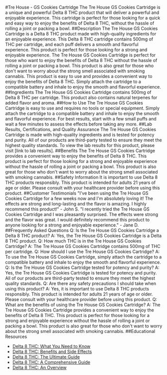 #Tre House - GS Cookies Cartridge
The Tre House GS Cookies Cartridge is a unique and powerful Delta 8 THC product that will deliver a powerful and enjoyable experience. This cartridge is perfect for those looking for a quick and easy way to enjoy the benefits of Delta 8 THC, without the hassle of rolling a joint or packing a bowl.
##Description
The Tre House GS Cookies Cartridge is a Delta 8 THC product made with high-quality ingredients for an enjoyable experience. This Delta 8 THC cartridge contains 500mg of THC per cartridge, and each puff delivers a smooth and flavorful experience. This product is perfect for those looking for a strong and enjoyable experience.
The Tre House GS Cookies Cartridge is perfect for those who want to enjoy the benefits of Delta 8 THC without the hassle of rolling a joint or packing a bowl. This product is also great for those who don't want to worry about the strong smell associated with smoking cannabis.
This product is easy to use and provides a convenient way to enjoy the benefits of Delta 8 THC. Simply attach the cartridge to a compatible battery and inhale to enjoy the smooth and flavorful experience.
##Ingredients
The Tre House GS Cookies Cartridge contains 500mg of Delta 8 THC per cartridge. This product also contains natural terpenes for added flavor and aroma.
##How to Use
The Tre House GS Cookies Cartridge is easy to use and requires no tools or special equipment. Simply attach the cartridge to a compatible battery and inhale to enjoy the smooth and flavorful experience.
For best results, start with a few small puffs and wait a few minutes to assess the effects before taking any more.
##Lab Results, Certifications, and Quality Assurance
The Tre House GS Cookies Cartridge is made with high-quality ingredients and is tested for potency and purity. All of our products are third-party tested to ensure they meet the highest quality standards. To view the lab results for this product, please visit [link to lab results].
##Benefits
The Tre House GS Cookies Cartridge provides a convenient way to enjoy the benefits of Delta 8 THC. This product is perfect for those looking for a strong and enjoyable experience without the hassle of rolling a joint or packing a bowl. This product is also great for those who don't want to worry about the strong smell associated with smoking cannabis.
##Safety Information
It is important to use Delta 8 THC products responsibly. This product is intended for adults 21 years of age or older. Please consult with your healthcare provider before using this product.
##Customer Testimonials
"I've been using the Tre House GS Cookies Cartridge for a few weeks now and I'm absolutely loving it! The effects are strong and long-lasting and the flavor is amazing. I highly recommend this product!" - John S.
"I recently tried the Tre House GS Cookies Cartridge and I was pleasantly surprised. The effects were strong and the flavor was great. I would definitely recommend this product to anyone looking for a strong and enjoyable experience." - Jane D.
##Frequently Asked Questions
Q: Is the Tre House GS Cookies Cartridge a Delta 8 THC product?
A: Yes, the Tre House GS Cookies Cartridge is a Delta 8 THC product.
Q: How much THC is in the Tre House GS Cookies Cartridge?
A: The Tre House GS Cookies Cartridge contains 500mg of THC per cartridge.
Q: How should I use the Tre House GS Cookies Cartridge?
A: To use the Tre House GS Cookies Cartridge, simply attach the cartridge to a compatible battery and inhale to enjoy the smooth and flavorful experience.
Q: Is the Tre House GS Cookies Cartridge tested for potency and purity?
A: Yes, the Tre House GS Cookies Cartridge is tested for potency and purity. All of our products are third-party tested to ensure they meet the highest quality standards.
Q: Are there any safety precautions I should take when using this product?
A: Yes, it is important to use Delta 8 THC products responsibly. This product is intended for adults 21 years of age or older. Please consult with your healthcare provider before using this product.
Q: What are the benefits of using the Tre House GS Cookies Cartridge?
A: The Tre House GS Cookies Cartridge provides a convenient way to enjoy the benefits of Delta 8 THC. This product is perfect for those looking for a strong and enjoyable experience without the hassle of rolling a joint or packing a bowl. This product is also great for those who don't want to worry about the strong smell associated with smoking cannabis.
##Educational Resources
- [Delta 8 THC: What You Need to Know](https://www.cbdorigin.com/delta-8-thc-what-you-need-to-know/)
- [Delta 8 THC: Benefits and Side Effects](https://www.cannabis-seeds-store.co.uk/blog/delta-8-thc-benefits-side-effects/)
- [Delta 8 THC: The Ultimate Guide](https://www.cbdoil.org/delta-8-thc-guide/)
- [Delta 8 THC: A Comprehensive Guide](https://www.cbdoil.org/delta-8-thc-comprehensive-guide/)
- [Delta 8 THC: An Overview](https://www.cbdoil.org/delta-8-thc-overview/)